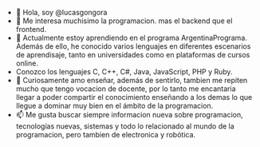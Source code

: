 - 👋 Hola, soy @lucasgongora
- 👀 Me interesa muchisimo la programacion. mas el backend que el frontend. 
- 🌱 Actualmente estoy aprendiendo en el programa ArgentinaPrograma. Además de ello, he conocido varios lenguajes en diferentes 
    escenarios de aprendisaje, tanto en universidades como en plataformas de cursos online. 
- Conozco los lenguajes C, C++, C#, Java, JavaScript, PHP y Ruby.
- 💞️ Curiosamente amo enseñar, además de sentirlo, tambien me repiten mucho que tengo vocacion de docente, por lo tanto me encantaria llegar a poder compartir 
      el conocimiento enseñando a los demas lo que llegue a dominar muy bien en el ámbito de la programacion.
- 📫 Me gusta buscar siempre informacion nueva sobre programacion, tecnologías nuevas, sistemas y todo lo relacionado al mundo de la programacion, pero tambien 
      de electronica y robótica.

<!---
lucasgongora/lucasgongora is a ✨ special ✨ repository because its `README.md` (this file) appears on your GitHub profile.
You can click the Preview link to take a look at your changes.
--->
